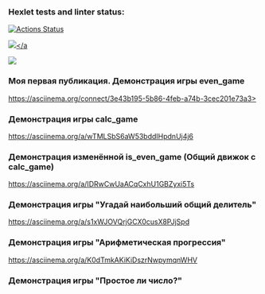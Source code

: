 ### Hexlet tests and linter status:
[![Actions Status](https://github.com/Dosegaev/python-project-49/workflows/hexlet-check/badge.svg)](https://github.com/Dosegaev/python-project-49/actions)

<a href="https://codeclimate.com/github/codeclimate/codeclimate/maintainability"><img src="https://api.codeclimate.com/v1/badges/a99a88d28ad37a79dbf6/maintainability" /></a

<a href="https://asciinema.org/a/qqKG4KScF53MOh7m43MHD4OFV" target="_blank"><img src="https://asciinema.org/a/qqKG4KScF53MOh7m43MHD4OFV.svg" /></a>
### Моя первая публикация. Демонстрация игры even_game

https://asciinema.org/connect/3e43b195-5b86-4feb-a74b-3cec201e73a3>
### Демонстрация игры calc_game

https://asciinema.org/a/wTMLSbS6aW53bddIHpdnUj4j6
### Демонстрация изменённой is_even_game (Общий движок с calc_game)

https://asciinema.org/a/IDRwCwUaACqCxhU1GBZyxi5Ts
### Демонстрация игры "Угадай наибольший общий делитель"

https://asciinema.org/a/s1xWJOVQrjGCX0cusX8PJjSpd
### Демонстрация игры "Арифметическая прогрессия"

https://asciinema.org/a/K0dTmkAKiKiDszrNwpymqnWHV
### Демонстрация игры "Простое ли число?"
